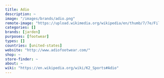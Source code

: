 ```yaml
---
title: Adio
description: ~
image: "/images/brands/adio.png"
remote-image: "https://upload.wikimedia.org/wikipedia/en/thumb/7/7e/File-Adio_logo.svg/240px-File-Adio_logo.svg.png"
categories: []
brands: [jarden]
purposes: [footwear]
types: []
countries: [united-states]
website: "http://www.adiofootwear.com/"
shop: ~
store-finder: ~
about: ~
wiki: "https://en.wikipedia.org/wiki/K2_Sports#Adio"
---
```

